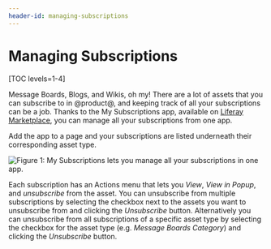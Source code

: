 ```yaml
---
header-id: managing-subscriptions
---
```


# Managing Subscriptions

[TOC levels=1-4]

Message Boards, Blogs, and Wikis, oh my! There are a lot of assets that you can 
subscribe to in @product@, and keeping track of all your subscriptions can be a 
job. Thanks to the My Subscriptions app, available on 
[Liferay Marketplace](https://web.liferay.com/marketplace), 
you can manage all your subscriptions from one app.

Add the app to a page and your subscriptions are listed underneath their 
corresponding asset type.

![Figure 1: My Subscriptions lets you manage all your subscriptions in one app.](../../../images/my-subscriptions.png)

Each subscription has an Actions menu that lets you *View*, *View in Popup*, 
and *unsubscribe* from the asset. You can unsubscribe from multiple 
subscriptions by selecting the checkbox next to the assets you want to 
unsubscribe from and clicking the *Unsubscribe* button. Alternatively you can 
unsubscribe from all subscriptions of a specific asset type by selecting the 
checkbox for the asset type (e.g. *Message Boards Category*) and clicking the 
*Unsubscribe* button.
